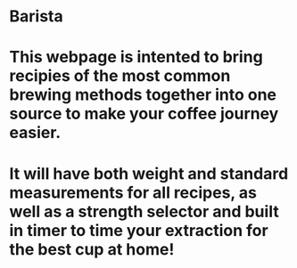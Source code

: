 # Barista
# This webpage is intented to bring recipies of the most common brewing methods together into one source to make your coffee journey easier.
# It will have both weight and standard measurements for all recipes, as well as a strength selector and built in timer to time your extraction for the best cup at home!
